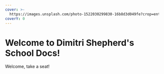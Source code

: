 ```yaml
---
cover: >-
  https://images.unsplash.com/photo-1522030299830-16b8d3d049fe?crop=entropy&cs=tinysrgb&fm=jpg&ixid=MnwxOTcwMjR8MHwxfHNlYXJjaHw4fHxtb29ufGVufDB8fHx8MTY1NTEzOTU0OQ&ixlib=rb-1.2.1&q=80
coverY: 0
---
```


# Welcome to Dimitri Shepherd's School Docs!

Welcome, take a seat!

